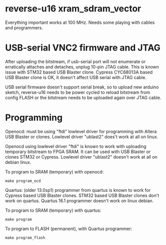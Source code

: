 # reverse-u16 xram_sdram_vector

Everything important works at 100 MHz. Needs some playing
with cables and programmers.

# USB-serial VNC2 firmware and JTAG

After uploading the bitstream, if usb-serial port will not
enumerate or erratically attaches and detaches, unplug 10-pin
JTAG cable. This is known issue with STM32 based USB Blaster clone.
Cypress CYC68013A based USB Blaster clone is OK, it doesn't affect
USB serial with JTAG cable.

USB serial firmware doesn't support serial break,
so to upload new arduino sketch, reverse-u16 needs to be
power cycled to reload bitstream from config FLASH or the 
bitstream needs to be uploaded again over JTAG cable.

# Programming

Openocd: must be using "ftdi" lowlevel driver for 
programming with Altera USB Blaster or clones.
Lowlevel driver "ublast2" does't work at all on linux.

Openocd using lowlevel driver "ftdi" is known to work
with uploading temporary bitstream to FPGA SRAM.
It can be used with USB Blaster or clones STM32 or Cypress.
Lowlevel driver "ublast2" doesn't work at all on debian linux.

To program to SRAM (temporary) with openocd:

    make program_ocd

Quartus: (older 13.0sp1) programmer from quartus is
known to work for Cypress based USB Blaster clones.
STM32 based USB Blaster clones don't work on quartus.
Quartus 16.1 programmer doesn't work on linux debian.

To program to SRAM (temporary) with quartus:

    make program

To program to FLASH (permanent), with Quartus programmer:

    make program_flash

